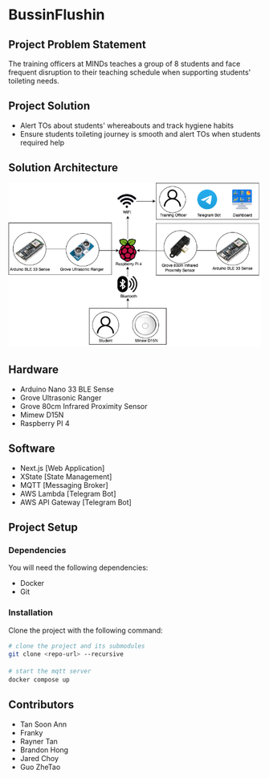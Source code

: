 # BussinFlushin

## Project Problem Statement

The training officers at MINDs teaches a group of 8 students and face frequent disruption to their teaching schedule when supporting students' toileting needs.

## Project Solution

- Alert TOs about students' whereabouts and track hygiene habits
- Ensure students toileting journey is smooth and alert TOs when students required help

## Solution Architecture

![Cyber Physical System Solution Architecture Diagram](./assets/ArchitectureDiagram.png)

## Hardware

- Arduino Nano 33 BLE Sense
- Grove Ultrasonic Ranger
- Grove 80cm Infrared Proximity Sensor
- Mimew D15N
- Raspberry PI 4

## Software

- Next.js [Web Application]
- XState [State Management]
- MQTT [Messaging Broker]
- AWS Lambda [Telegram Bot]
- AWS API Gateway [Telegram Bot]

## Project Setup

### Dependencies

You will need the following dependencies:

- Docker
- Git

### Installation

Clone the project with the following command:
```sh
# clone the project and its submodules
git clone <repo-url> --recursive

# start the mqtt server
docker compose up
```

## Contributors

- Tan Soon Ann
- Franky
- Rayner Tan
- Brandon Hong
- Jared Choy
- Guo ZheTao
